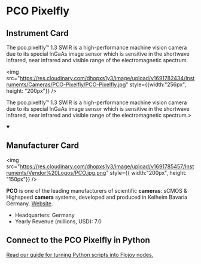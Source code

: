 
# PCO Pixelfly

## Instrument Card

<div className="flex">

<div>

The pco.pixelfly™ 1.3 SWIR is a high-performance machine vision camera due to its special InGaAs image sensor which is sensitive in the shortwave infrared, near infrared and visible range of the electromagnetic spectrum.

</div>

<img src="https://res.cloudinary.com/dhopxs1y3/image/upload/v1691782434/Instruments/Cameras/PCO-Pixelfly/PCO-Pixelfly.jpg" style={{width:"256px", height: "200px"}} />

</div>

The pco.pixelfly™ 1.3 SWIR is a high-performance machine vision camera due to its special InGaAs image sensor which is sensitive in the shortwave infrared, near infrared and visible range of the electromagnetic spectrum.>

<details open>
<summary><h2>Manufacturer Card</h2></summary>

<img src="https://res.cloudinary.com/dhopxs1y3/image/upload/v1691785457/Instruments/Vendor%20Logos/PCO.jpg.png" style={{ width:"200px", height: "150px"}} />

**PCO** is one of the leading manufacturers of scientific **cameras**: sCMOS & Highspeed **camera** systems, developed and produced in Kelheim Bavaria Germany. <a href="https://www.pco-tech.com">Website</a>.

<ul>
  <li>Headquarters: Germany</li>
  <li>Yearly Revenue (millions, USD): 7.0</li>
</ul>
</details>

## Connect to the PCO Pixelfly in Python

[Read our guide for turning Python scripts into Flojoy nodes.](https://docs.flojoy.ai/custom-nodes/creating-custom-node/)


